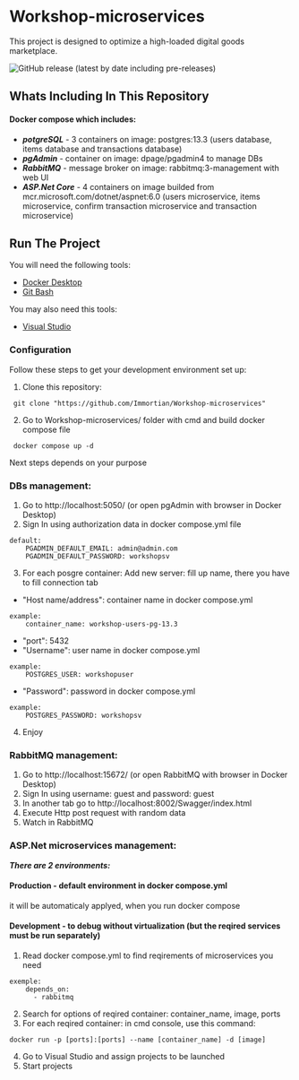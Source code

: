 # Workshop-microservices

This project is designed to optimize a high-loaded digital goods marketplace.

![GitHub release (latest by date including pre-releases)](https://img.shields.io/github/v/release/Immortian/Workshop-microservices?include_prereleases)

## Whats Including In This Repository

#### Docker compose which includes:

* ***potgreSQL*** - 3 containers on image: postgres:13.3 (users database, items database and transactions database)
* ***pgAdmin*** - container on image: dpage/pgadmin4 to manage DBs
* ***RabbitMQ*** - message broker on image: rabbitmq:3-management with web UI
* ***ASP.Net Core*** - 4 containers on image builded from mcr.microsoft.com/dotnet/aspnet:6.0 (users microservice, items microservice, confirm transaction microservice and transaction microservice)

## Run The Project
You will need the following tools:

* [Docker Desktop](https://www.docker.com/products/docker-desktop/)
* [Git Bash](https://git-scm.com/downloads)

You may also need this tools:

* [Visual Studio](https://visualstudio.microsoft.com/en/)

### Configuration
Follow these steps to get your development environment set up:

1. Clone this repository:
```
 git clone "https://github.com/Immortian/Workshop-microservices"
```
2. Go to Workshop-microservices/ folder with cmd and build docker compose file
```
 docker compose up -d 
```
Next steps depends on your purpose

### DBs management:
1. Go to http://localhost:5050/ (or open pgAdmin with browser in Docker Desktop)
2. Sign In using authorization data in docker compose.yml file 
```
default: 
	PGADMIN_DEFAULT_EMAIL: admin@admin.com
	PGADMIN_DEFAULT_PASSWORD: workshopsv
```
3. For each posgre container: Add new server: fill up name, there you have to fill connection tab
* "Host name/address": container name in docker compose.yml
```
example:
	container_name: workshop-users-pg-13.3
```
* "port": 5432
* "Username": user name in docker compose.yml
```
example:
	POSTGRES_USER: workshopuser
```
* "Password": password in docker compose.yml
```
example:
	POSTGRES_PASSWORD: workshopsv
```
4. Enjoy

### RabbitMQ management:

1. Go to http://localhost:15672/ (or open RabbitMQ with browser in Docker Desktop)
2. Sign In using username: guest and password: guest
3. In another tab go to http://localhost:8002/Swagger/index.html
4. Execute Http post request with random data
5. Watch in RabbitMQ

### ASP.Net microservices management:
***There are 2 environments:***
#### Production - default environment in docker compose.yml
it will be automaticaly applyed, when you run docker compose

#### Development - to debug  without virtualization (but the reqired services must be run separately)

1. Read docker compose.yml to find reqirements of microservices you need
```
exemple:
	depends_on:
	  - rabbitmq
```
2. Search for options of reqired container: container_name, image, ports
3. For each reqired container: in cmd console, use this command:
```
docker run -p [ports]:[ports] --name [container_name] -d [image]
```
4. Go to Visual Studio and assign projects to be launched
5. Start projects

